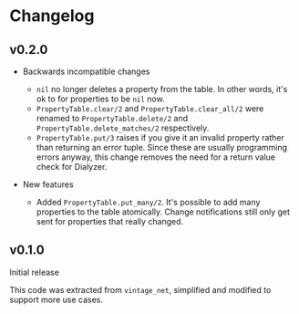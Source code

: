 # Changelog

## v0.2.0

* Backwards incompatible changes
  * `nil` no longer deletes a property from the table. In other words, it's ok to
    for properties to be `nil` now.
  * `PropertyTable.clear/2` and `PropertyTable.clear_all/2` were renamed to
    `PropertyTable.delete/2` and `PropertyTable.delete_matches/2` respectively.
  * `PropertyTable.put/3` raises if you give it an invalid property rather than
    returning an error tuple. Since these are usually programming errors anyway,
    this change removes the need for a return value check for Dialyzer.

* New features
  * Added `PropertyTable.put_many/2`. It's possible to add many properties to
    the table atomically. Change notifications still only get sent for
    properties that really changed.

## v0.1.0

Initial release

This code was extracted from `vintage_net`, simplified and modified to support
more use cases.
